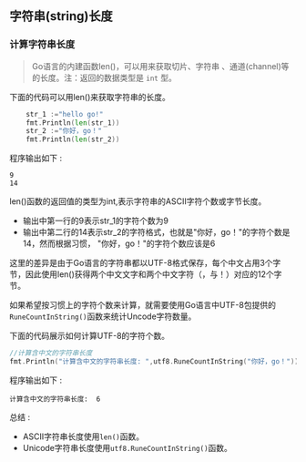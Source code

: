 ## 字符串(string)长度

### 计算字符串长度

> Go语言的内建函数len()，可以用来获取切片、字符串 、通道(channel)等的长度。注：返回的数据类型是 `int` 型。


下面的代码可以用len()来获取字符串的长度。 

```go
    str_1 :="hello go!"
    fmt.Println(len(str_1))
    str_2 :="你好，go！"
    fmt.Println(len(str_2))
```
程序输出如下 :
```$xslt
9
14
```

len()函数的返回值的类型为int,表示字符串的ASCII字符个数或字节长度。
- 输出中第一行的9表示str_1的字符个数为9
- 输出中第二行的14表示str_2的字符格式，也就是"你好，go！"的字符个数是14，然而根据习惯， "你好，go！"的字符个数应该是6

这里的差异是由于Go语言的字符串都以UTF-8格式保存，每个中文占用3个字节，因此使用len()获得两个中文文字和两个中文字符（，与！）对应的12个字节。

如果希望按习惯上的字符个数来计算，就需要使用Go语言中UTF-8包提供的`RuneCountInString()`函数来统计Uncode字符数量。

下面的代码展示如何计算UTF-8的字符个数。
```go
//计算含中文的字符串长度
fmt.Println("计算含中文的字符串长度: ",utf8.RuneCountInString("你好，go！"))
```
程序输出如下 :
```$xslt
计算含中文的字符串长度:  6
```

总结 :
- ASCII字符串长度使用`len()`函数。
- Unicode字符串长度使用`utf8.RuneCountInString()`函数。


